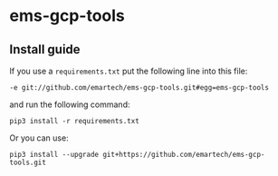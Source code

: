 # ems-gcp-tools

## Install guide

If you use a `requirements.txt` put the following line into this file:

`-e git://github.com/emartech/ems-gcp-tools.git#egg=ems-gcp-tools`

and run the following command:

`pip3 install -r requirements.txt`

Or you can use:

`pip3 install --upgrade git+https://github.com/emartech/ems-gcp-tools.git`